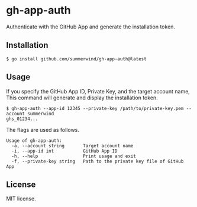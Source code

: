 # gh-app-auth

Authenticate with the GitHub App and generate the installation token.

## Installation

```
$ go install github.com/summerwind/gh-app-auth@latest
```

## Usage

If you specify the GitHub App ID, Private Key, and the target account name, This command will generate and display the installation token.

```
$ gh-app-auth --app-id 12345 --private-key /path/to/private-key.pem --account summerwind
ghs_01234...
```

The flags are used as follows.

```
Usage of gh-app-auth:
  -a, --account string       Target account name
  -i, --app-id int           GitHub App ID
  -h, --help                 Print usage and exit
  -f, --private-key string   Path to the private key file of GitHub App
```

## License

MIT license.
